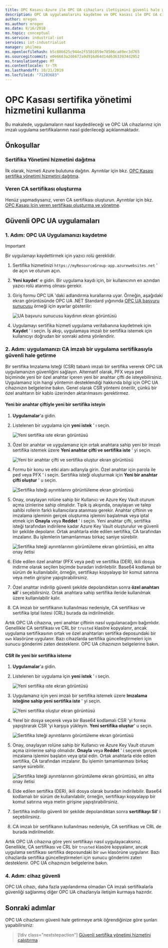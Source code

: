 ```yaml
---
title: OPC Kasası-Azure ile OPC UA cihazları iletişimini güvenli hale getirme | Microsoft Docs
description: OPC UA uygulamalarını kaydetme ve OPC kasası ile OPC UA cihazlarınız için imzalı uygulama sertifikaları verme.
author: mregen
ms.author: mregen
ms.date: 8/16/2018
ms.topic: conceptual
ms.service: industrial-iot
services: iot-industrialiot
manager: philmea
ms.openlocfilehash: b5c886625c944e2f5501859e78506ca89ec3d765
ms.sourcegitcommit: e0e6663a2d6672a9d916d64d14d63633934d2952
ms.translationtype: MT
ms.contentlocale: tr-TR
ms.lasthandoff: 10/21/2019
ms.locfileid: "71203683"
---
```

# <a name="use-the-opc-vault-certificate-management-service"></a>OPC Kasası sertifika yönetimi hizmetini kullanma

Bu makalede, uygulamaların nasıl kaydedileceği ve OPC UA cihazlarınız için imzalı uygulama sertifikalarının nasıl giderileceği açıklanmaktadır.

## <a name="prerequisites"></a>Önkoşullar

### <a name="deploy-the-certificate-management-service"></a>Sertifika Yönetimi hizmetini dağıtma

İlk olarak, hizmeti Azure bulutuna dağıtın. Ayrıntılar için bkz. [OPC Kasası sertifika yönetimi hizmetini dağıtma](howto-opc-vault-deploy.md).

### <a name="create-the-issuer-ca-certificate"></a>Veren CA sertifikası oluşturma

Henüz yapmadıysanız, veren CA sertifikası oluşturun. Ayrıntılar için bkz. [OPC Kasası Için veren sertifikası oluşturma ve yönetme](howto-opc-vault-manage.md).

## <a name="secure-opc-ua-applications"></a>Güvenli OPC UA uygulamaları

### <a name="step-1-register-your-opc-ua-application"></a>1\. Adım: OPC UA Uygulamanızı kaydetme 

> [!IMPORTANT]
> Bir uygulamayı kaydettirmek için yazıcı rolü gereklidir.

1. Sertifika hizmetinizi `https://myResourceGroup-app.azurewebsites.net` ' de açın ve oturum açın.
2. **Yeni kaydet**' e gidin. Bir uygulama kaydı için, bir kullanıcının en azından yazıcı rolü atanmış olması gerekir.
2. Giriş formu OPC UA 'daki adlandırma kurallarına uyar. Örneğin, aşağıdaki ekran görüntüsünde OPC UA .NET Standard yığınında [OPC UA başvuru sunucusu](https://github.com/OPCFoundation/UA-.NETStandard/tree/master/SampleApplications/Workshop/Reference) örneği için ayarlar gösterilir:

   ![UA başvuru sunucusu kaydının ekran görüntüsü](media/howto-opc-vault-secure/reference-server-registration.png "UA başvuru sunucusu kaydı")

5. Uygulamayı sertifika hizmeti uygulama veritabanına kaydetmek için **Kaydet** ' i seçin. İş akışı, uygulamaya imzalı bir sertifika istemek için kullanıcıyı doğrudan bir sonraki adıma yönlendirir.

### <a name="step-2-secure-your-application-with-a-ca-signed-application-certificate"></a>2\. Adım: uygulamanızı CA imzalı bir uygulama sertifikasıyla güvenli hale getirme

Bir sertifika Imzalama Isteği (CSR) tabanlı imzalı bir sertifika vererek OPC UA uygulamanızın güvenliğini sağlayın. Alternatif olarak, PFX veya ped biçiminde yeni bir özel anahtar içeren yeni bir anahtar çifti de isteyebilirsiniz. Uygulamanız için hangi yöntemin desteklendiği hakkında bilgi için OPC UA cihazınızın belgelerine bakın. Genel olarak CSR yöntemi önerilir, çünkü bir özel anahtarın bir kablo üzerinden aktarılmasını gerektirmez.

#### <a name="request-a-new-certificate-with-a-new-keypair"></a>Yeni bir anahtar çiftiyle yeni bir sertifika isteyin

1. **Uygulamalar**'a gidin.
3. Listelenen bir uygulama için **yeni istek** ' ı seçin.

   ![Yeni sertifika ıste ekran görüntüsü](media/howto-opc-vault-secure/request-new-certificate.png "Yeni sertifika iste")

3. Özel bir anahtar ve uygulamanız için ortak anahtara sahip yeni bir imzalı sertifika istemek üzere **Yeni anahtar çifti ve sertifika iste** ' yi seçin.

   ![Yeni bir anahtar çifti ve sertifika oluştur ekran görüntüsü](media/howto-opc-vault-secure/generate-new-key-pair.png "Yeni anahtar çifti oluştur")

4. Formu bir konu ve etki alanı adlarıyla girin. Özel anahtar için parola ile ped veya PFX ' i seçin. Sertifika isteği oluşturmak için **Yeni bir anahtar çifti oluştur** ' u seçin.

   ![Sertifika Isteği ayrıntılarını görüntüleme ekran görüntüsü](media/howto-opc-vault-secure/approve-reject.png "Sertifikayı onayla")

5. Onay, onaylayan rolüne sahip bir Kullanıcı ve Azure Key Vault oturum açma izinlerine sahip olmalıdır. Tipik iş akışında, onaylayan ve talep sahibi rollerin farklı kullanıcılara atanması gerekir. Anahtar çiftinin ve imzalama işleminin gerçek oluşturma işlemini başlatmak veya iptal etmek için **Onayla** veya **Reddet** ' i seçin. Yeni anahtar çifti, sertifika isteği tarafından indirilene kadar Azure Key Vault oluşturulur ve güvenli bir şekilde depolanır. Ortak anahtarla elde edilen sertifika, CA tarafından imzalanır. Bu işlemlerin tamamlanması birkaç saniye sürebilir.

   ![Sertifika Isteği ayrıntılarının görüntüleme ekran görüntüsü, en altta onay iletisi](media/howto-opc-vault-secure/view-key-pair.png "Anahtar çiftini görüntüle")

7. Elde edilen özel anahtar (PFX veya ped) ve sertifika (DER), ikili dosya indirme olarak seçilen biçimde buradan indirilebilir. Base64 kodlamalı bir sürüm de kullanılabilir, örneğin, sertifikayı kopyalayıp bir komut satırına veya metin girişine yapıştırabilirsiniz. 
8. Özel anahtar indirilip güvenli şekilde depolandıktan sonra **özel anahtarı sil**' i seçebilirsiniz. Ortak anahtara sahip sertifika ileride kullanılmak üzere kullanılabilir kalır.
9. CA imzalı bir sertifikanın kullanılması nedeniyle, CA sertifikası ve sertifika Iptal listesi (CRL) burada da indirilmelidir.

Artık OPC UA cihazına, yeni anahtar çiftinin nasıl uygulanacağını bağımlıdır. Genellikle CA sertifikası ve CRL bir `trusted` klasöre kopyalanır, ancak uygulama sertifikasının ortak ve özel anahtarları sertifika deposundaki bir `own` klasörüne uygulanır. Bazı cihazlarda sertifika güncelleştirmeleri için sunucu gönderimi zaten desteklenir. OPC UA cihazınızın belgelerine bakın.

#### <a name="request-a-new-certificate-with-a-csr"></a>CSR ile yeni bir sertifika isteme 

1. **Uygulamalar**'a gidin.
3. Listelenen bir uygulama için **yeni istek** ' ı seçin.

   ![Yeni sertifika ıste ekran görüntüsü](media/howto-opc-vault-secure/request-new-certificate.png "Yeni sertifika iste")

3. Uygulamanız için yeni imzalı bir sertifika istemek üzere **Imzalama isteğine sahip yeni sertifika iste** ' yi seçin.

   ![Yeni sertifika oluştur ekran görüntüsü](media/howto-opc-vault-secure/generate-new-certificate.png "Yeni sertifika oluştur")

4. Yerel bir dosya seçerek veya bir Base64 kodlamalı CSR 'yi forma yapıştırarak CSR 'yi karşıya yükleyin. **Yeni sertifika oluştur**' u seçin.

   ![Sertifika Isteği ayrıntılarını görüntüleme ekran görüntüsü](media/howto-opc-vault-secure/approve-reject-csr.png "CSR 'yi Onayla")

5. Onay, onaylayan rolüne sahip bir Kullanıcı ve Azure Key Vault oturum açma izinlerine sahip olmalıdır. **Onayla** veya **Reddet** ' i seçerek gerçek imzalama işlemini başlatın veya iptal edin. Ortak anahtarla elde edilen sertifika, CA tarafından imzalanır. Bu işlemin tamamlanması birkaç saniye sürebilir.

   ![Sertifika Isteği ayrıntılarının görüntüleme ekran görüntüsü, en altta onay iletisi](media/howto-opc-vault-secure/view-cert-csr.png "Sertifikayı görüntüle")

6. Elde edilen sertifika (DER), ikili dosya olarak buradan indirilebilir. Base64 kodlamalı bir sürüm de kullanılabilir, örneğin, sertifikayı kopyalayıp bir komut satırına veya metin girişine yapıştırabilirsiniz. 
10. Sertifika indirilip güvenli bir şekilde depolandıktan sonra **sertifikayı Sil**' i seçebilirsiniz.
11. CA imzalı bir sertifikanın kullanılması nedeniyle, CA sertifikası ve CRL de burada indirilmelidir.

Artık OPC UA cihazına göre yeni sertifikayı nasıl uygulayacaksınız. Genellikle, CA sertifikası ve CRL bir `trusted` klasöre kopyalanır, ancak uygulama sertifikası sertifika deposundaki bir `own` klasörüne uygulanır. Bazı cihazlarda sertifika güncelleştirmeleri için sunucu gönderimi zaten desteklenir. OPC UA cihazınızın belgelerine bakın.

### <a name="step-4-device-secured"></a>4\. Adım: cihaz güvenli

OPC UA cihazı, daha fazla yapılandırma olmadan CA imzalı sertifikalarla güvenliği sağlanmış diğer OPC UA cihazlarıyla iletişim kurmaya hazırdır.

## <a name="next-steps"></a>Sonraki adımlar

OPC UA cihazlarını güvenli hale getirmeye artık öğrendiğinize göre şunları yapabilirsiniz:

> [!div class="nextstepaction"]
> [Güvenli sertifika yönetimi hizmetini çalıştırma](howto-opc-vault-secure-ca.md)